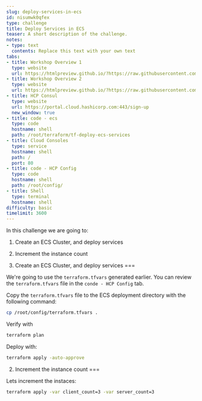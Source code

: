 ```yaml
---
slug: deploy-services-in-ecs
id: nisumwk0qfex
type: challenge
title: Deploy Services in ECS
teaser: A short description of the challenge.
notes:
- type: text
  contents: Replace this text with your own text
tabs:
- title: Workshop Overview 1
  type: website
  url: https://htmlpreview.github.io/?https://raw.githubusercontent.com/hashicorp/field-workshops-consul/n8-ssn4aws-ecs-demo/instruqt-tracks/secure-service-networking-for-aws/assets/images/ssn4aws-overview1.html
- title: Workshop Overview 2
  type: website
  url: https://htmlpreview.github.io/?https://raw.githubusercontent.com/hashicorp/field-workshops-consul/n8-ssn4aws-ecs-demo/instruqt-tracks/secure-service-networking-for-aws/assets/images/ssn4aws-overview2.html
- title: HCP Consul
  type: website
  url: https://portal.cloud.hashicorp.com:443/sign-up
  new_window: true
- title: code - ecs
  type: code
  hostname: shell
  path: /root/terraform/tf-deploy-ecs-services
- title: Cloud Consoles
  type: service
  hostname: shell
  path: /
  port: 80
- title: code - HCP Config
  type: code
  hostname: shell
  path: /root/config/
- title: Shell
  type: terminal
  hostname: shell
difficulty: basic
timelimit: 3600
---
```


In this challenge we are going to:

1) Create an ECS Cluster, and deploy services
2) Increment the instance count

1) Create an ECS Cluster, and deploy services
===

We're going to use the `terraform.tfvars` generated earlier. You can review the `terraform.tfvars` file in the `conde - HCP Config` tab.

Copy the `terraform.tfvars` file to the ECS deployment directory with the following command:

```sh
cp /root/config/terraform.tfvars .
```

Verify with
```sh
terraform plan
```

Deploy with:
```sh
terraform apply -auto-approve
```


2) Increment the instance count
===

Lets increment the instaces:
```sh
terraform apply -var client_count=3 -var server_count=3
```
